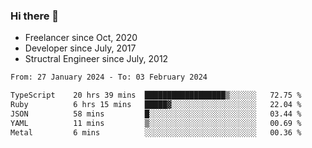 ### Hi there 👋

- Freelancer since Oct, 2020
- Developer since July, 2017
- Structral Engineer since July, 2012

<!--START_SECTION:waka-->

```txt
From: 27 January 2024 - To: 03 February 2024

TypeScript    20 hrs 39 mins  ██████████████████▒░░░░░░   72.75 %
Ruby          6 hrs 15 mins   █████▓░░░░░░░░░░░░░░░░░░░   22.04 %
JSON          58 mins         █░░░░░░░░░░░░░░░░░░░░░░░░   03.44 %
YAML          11 mins         ▒░░░░░░░░░░░░░░░░░░░░░░░░   00.69 %
Metal         6 mins          ░░░░░░░░░░░░░░░░░░░░░░░░░   00.36 %
```

<!--END_SECTION:waka-->
